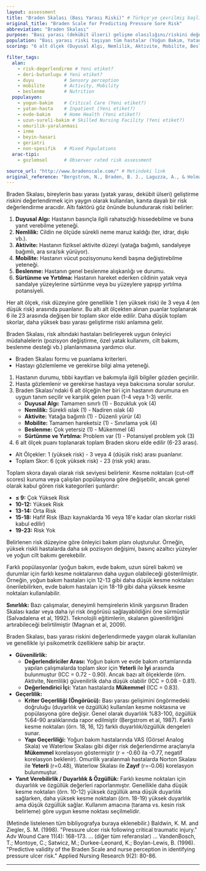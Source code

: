```yaml
---
layout: assessment
title: "Braden Skalası (Bası Yarası Riski)" # Türkçe'ye çevrilmiş başlık
original_title: "Braden Scale for Predicting Pressure Sore Risk"
abbreviation: "Braden Skalası"
purpose: "Bası yarası (dekübit ülseri) gelişme olasılığını/riskini değerlendirir."
population: "Bası yarası riski taşıyan tüm hastalar (Yoğun Bakım, Yatan Hasta, Evde Bakım, Uzun Süreli Bakım, Omurilik Yaralanması, İnme, Beyin Hasarı, Yaşlı Yetişkinler)."
scoring: "6 alt ölçek (Duyusal Algı, Nemlilik, Aktivite, Mobilite, Beslenme, Sürtünme/Yırtılma) üzerinden puanlanır. Toplam skor 6 ile 23 arasında değişir. Düşük skorlar daha yüksek bası yarası riskini gösterir."

filter_tags:
  alan:
    - risk-degerlendirme # Yeni etiket?
    - deri-butunlugu # Yeni etiket?
    - duyu           # Sensory perception
    - mobilite       # Activity, Mobility
    - beslenme       # Nutrition
  populasyon:
    - yogun-bakim    # Critical Care (Yeni etiket?)
    - yatan-hasta    # Inpatient (Yeni etiket?)
    - evde-bakim     # Home Health (Yeni etiket?)
    - uzun-sureli-bakim # Skilled Nursing Facility (Yeni etiket?)
    - omurilik-yaralanmasi
    - inme
    - beyin-hasari
    - geriatri
    - non-spesifik   # Mixed Populations
  arac-tipi:
    - gozlemsel      # Observer rated risk assessment

source_url: "http://www.bradenscale.com/" # Metindeki link
original_reference: "Bergstrom, N., Braden, B. J., Laguzza, A., & Holman, V. (1987). The Braden Scale for Predicting Pressure Sore Risk. Nursing Research, 36(4), 205–210." # Orijinal makale
---
```





Braden Skalası, bireylerin bası yarası (yatak yarası, dekübit ülseri) geliştirme riskini değerlendirmek için yaygın olarak kullanılan, kanıta dayalı bir risk değerlendirme aracıdır. Altı faktörü göz önünde bulundurarak riski belirler:

1.  **Duyusal Algı:** Hastanın basınçla ilgili rahatsızlığı hissedebilme ve buna yanıt verebilme yeteneği.
2.  **Nemlilik:** Cildin ne ölçüde sürekli neme maruz kaldığı (ter, idrar, dışkı vb.).
3.  **Aktivite:** Hastanın fiziksel aktivite düzeyi (yatağa bağımlı, sandalyeye bağımlı, ara sıra/sık yürüyor).
4.  **Mobilite:** Hastanın vücut pozisyonunu kendi başına değiştirebilme yeteneği.
5.  **Beslenme:** Hastanın genel beslenme alışkanlığı ve durumu.
6.  **Sürtünme ve Yırtılma:** Hastanın hareket ederken cildinin yatak veya sandalye yüzeylerine sürtünme veya bu yüzeylere yapışıp yırtılma potansiyeli.

Her alt ölçek, risk düzeyine göre genellikle 1 (en yüksek risk) ile 3 veya 4 (en düşük risk) arasında puanlanır. Bu altı alt ölçekten alınan puanlar toplanarak 6 ile 23 arasında değişen bir toplam skor elde edilir. Daha düşük toplam skorlar, daha yüksek bası yarası geliştirme riski anlamına gelir.

Braden Skalası, risk altındaki hastaları belirleyerek uygun önleyici müdahalelerin (pozisyon değiştirme, özel yatak kullanımı, cilt bakımı, beslenme desteği vb.) planlanmasına yardımcı olur.


*   Braden Skalası formu ve puanlama kriterleri.
*   Hastayı gözlemleme ve gerekirse bilgi alma yeteneği.


1.  Hastanın durumu, tıbbi kayıtları ve bakımıyla ilgili bilgiler gözden geçirilir.
2.  Hasta gözlemlenir ve gerekirse hastaya veya bakıcısına sorular sorulur.
3.  Braden Skalası'ndaki 6 alt ölçeğin her biri için hastanın durumuna en uygun tanım seçilir ve karşılık gelen puan (1-4 veya 1-3) verilir.
    *   **Duyusal Algı:** Tamamen sınırlı (1) - Bozukluk yok (4)
    *   **Nemlilik:** Sürekli ıslak (1) - Nadiren ıslak (4)
    *   **Aktivite:** Yatağa bağımlı (1) - Düzenli yürür (4)
    *   **Mobilite:** Tamamen hareketsiz (1) - Sınırlama yok (4)
    *   **Beslenme:** Çok yetersiz (1) - Mükemmel (4)
    *   **Sürtünme ve Yırtılma:** Problem var (1) - Potansiyel problem yok (3)
4.  6 alt ölçek puanı toplanarak toplam Braden skoru elde edilir (6-23 arası).


*   Alt Ölçekler: 1 (yüksek risk) - 3 veya 4 (düşük risk) arası puanlanır.
*   Toplam Skor: 6 (çok yüksek risk) - 23 (risk yok) arası.


Toplam skora dayalı olarak risk seviyesi belirlenir. Kesme noktaları (cut-off scores) kuruma veya çalışılan popülasyona göre değişebilir, ancak genel olarak kabul gören risk kategorileri şunlardır:

*   **≤ 9:** Çok Yüksek Risk
*   **10-12:** Yüksek Risk
*   **13-14:** Orta Risk
*   **15-18:** Hafif Risk (Bazı kaynaklarda 16 veya 18'e kadar olan skorlar riskli kabul edilir)
*   **19-23:** Risk Yok

Belirlenen risk düzeyine göre önleyici bakım planı oluşturulur. Örneğin, yüksek riskli hastalarda daha sık pozisyon değişimi, basınç azaltıcı yüzeyler ve yoğun cilt bakımı gerekebilir.

Farklı popülasyonlar (yoğun bakım, evde bakım, uzun süreli bakım) ve durumlar için farklı kesme noktalarının daha uygun olabileceği gösterilmiştir. Örneğin, yoğun bakım hastaları için 12-13 gibi daha düşük kesme noktaları önerilebilirken, evde bakım hastaları için 18-19 gibi daha yüksek kesme noktaları kullanılabilir.

**Sınırlılık:** Bazı çalışmalar, deneyimli hemşirelerin klinik yargısının Braden Skalası kadar veya daha iyi risk öngörüsü sağlayabildiğini öne sürmüştür (Salvadalena et al, 1992). Teknolojili eğitimlerin, skalanın güvenilirliğini artırabileceği belirtilmiştir (Magnan et al, 2009).


Braden Skalası, bası yarası riskini değerlendirmede yaygın olarak kullanılan ve genellikle iyi psikometrik özelliklere sahip bir araçtır.

*   **Güvenilirlik:**
    *   **Değerlendiriciler Arası:** Yoğun bakım ve evde bakım ortamlarında yapılan çalışmalarda toplam skor için **Yeterli** ile **İyi** arasında bulunmuştur (ICC = 0.72 - 0.90). Ancak bazı alt ölçeklerde (örn. Aktivite, Nemlilik) güvenilirlik daha düşük olabilir (ICC = 0.08 - 0.81).
    *   **Değerlendirici İçi:** Yatan hastalarda **Mükemmel** (ICC = 0.83).
*   **Geçerlilik:**
    *   **Kriter Geçerliliği (Öngörücü):** Bası yarası gelişimini öngörmedeki doğruluğu (duyarlılık ve özgüllük) kullanılan kesme noktasına ve popülasyona göre değişir. Genel olarak duyarlılık %83-100, özgüllük %64-90 aralıklarında rapor edilmiştir (Bergstrom et al, 1987). Farklı kesme noktaları (örn. 18, 16, 12) farklı duyarlılık/özgüllük dengeleri sunar.
    *   **Yapı Geçerliliği:** Yoğun bakım hastalarında VAS (Görsel Analog Skala) ve Waterlow Skalası gibi diğer risk değerlendirme araçlarıyla **Mükemmel** korelasyon göstermiştir (r = -0.60 ila -0.77, negatif korelasyon beklenir). Omurilik yaralanmalı hastalarda Norton Skalası ile **Yeterli** (r=0.48), Waterlow Skalası ile **Zayıf** (r=-0.06) korelasyon bulunmuştur.
*   **Yanıt Verebilirlik / Duyarlılık & Özgüllük:** Farklı kesme noktaları için duyarlılık ve özgüllük değerleri raporlanmıştır. Genellikle daha düşük kesme noktaları (örn. 10-12) yüksek özgüllük ama düşük duyarlılık sağlarken, daha yüksek kesme noktaları (örn. 18-19) yüksek duyarlılık ama düşük özgüllük sağlar. Kullanım amacına (tarama vs. kesin risk belirleme) göre uygun kesme noktası seçilmelidir.


(Metinde listelenen tüm bibliyografya buraya eklenebilir.)
Baldwin, K. M. and Ziegler, S. M. (1998). "Pressure ulcer risk following critical traumatic injury." Adv Wound Care 11(4): 168-173.
... (diğer tüm referanslar) ...
VandenBosch, T.; Montoye, C.; Satwicz, M.; Durkee-Leonard, K.; Boylan-Lewis, B. (1996). "Predictive validity of the Braden Scale and nurse perception in identifying pressure ulcer risk." Applied Nursing Research 9(2): 80-86.

---